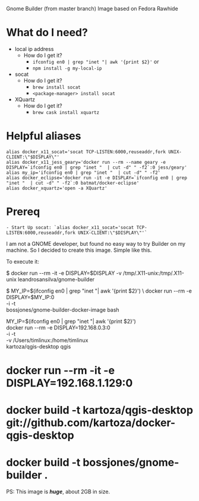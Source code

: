 Gnome Builder (from master branch) Image based on Fedora Rawhide

# What do I need?
- local ip address
    - How do I get it?
        - `ifconfig en0 | grep "inet "| awk '{print $2}'`
            or 
        - `npm install -g my-local-ip`
- socat
    - How do I get it?
        - `brew install socat`
        - `<package-manager> install socat`
- XQuartz
    - How do I get it?
        - `brew cask install xquartz`

# Helpful aliases

```
alias docker_x11_socat='socat TCP-LISTEN:6000,reuseaddr,fork UNIX-CLIENT:\"$DISPLAY\"'
alias docker_x11_jess_geary='docker run --rm --name geary -e DISPLAY=`ifconfig en0 | grep "inet "  | cut -d" " -f2`:0 jess/geary'
alias my_ip='ifconfig en0 | grep "inet "  | cut -d" " -f2'
alias docker_eclipse='docker run -it -e DISPLAY=`ifconfig en0 | grep "inet "  | cut -d" " -f2`:0 batmat/docker-eclipse'
alias docker_xquartz='open -a XQuartz'
```

# Prereq
    - Start Up socat: `alias docker_x11_socat='socat TCP-LISTEN:6000,reuseaddr,fork UNIX-CLIENT:\"$DISPLAY\"'`


I am not a GNOME developer, but found no easy way to try Builder on my machine.
So I decided to create this image. Simple like this.

To execute it:

$ docker run --rm -it -e DISPLAY=$DISPLAY -v /tmp/.X11-unix:/tmp/.X11-unix leandrosansilva/gnome-builder


$ MY_IP=$(ifconfig en0 | grep "inet "| awk '{print $2}') \
  docker run --rm -e DISPLAY=$MY_IP:0 \
  -i -t \
  bossjones/gnome-builder-docker-image bash

MY_IP=$(ifconfig en0 | grep "inet "| awk '{print $2}') \
  docker run --rm -e DISPLAY=192.168.0.3:0 \
  -i -t \
  -v /Users/timlinux:/home/timlinux \
    kartoza/qgis-desktop qgis

# docker run --rm -it -e DISPLAY=192.168.1.129:0

# docker build -t kartoza/qgis-desktop git://github.com/kartoza/docker-qgis-desktop

# docker build -t bossjones/gnome-builder .

PS: This image is ***huge***, about 2GB in size.
